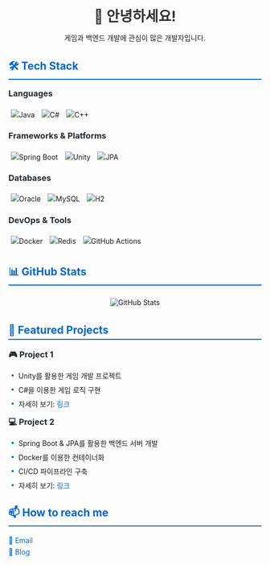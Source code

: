 <div align="center">
  <h1>👋 안녕하세요!</h1>
  <p>게임과 백엔드 개발에 관심이 많은 개발자입니다.</p>
</div>

<h2>🛠 Tech Stack</h2>

<h3>Languages</h3>
<p>
  <img src="https://img.shields.io/badge/Java-ED8B00?style=for-the-badge&logo=openjdk&logoColor=white" alt="Java"/>
  <img src="https://img.shields.io/badge/C%23-239120?style=for-the-badge&logo=c-sharp&logoColor=white" alt="C#"/>
  <img src="https://img.shields.io/badge/C%2B%2B-00599C?style=for-the-badge&logo=c%2B%2B&logoColor=white" alt="C++"/>
</p>

<h3>Frameworks & Platforms</h3>
<p>
  <img src="https://img.shields.io/badge/Spring_Boot-F2F4F9?style=for-the-badge&logo=spring-boot" alt="Spring Boot"/>
  <img src="https://img.shields.io/badge/Unity-100000?style=for-the-badge&logo=unity&logoColor=white" alt="Unity"/>
  <img src="https://img.shields.io/badge/JPA-6DB33F?style=for-the-badge&logoColor=white" alt="JPA"/>
</p>

<h3>Databases</h3>
<p>
  <img src="https://img.shields.io/badge/Oracle-F80000?style=for-the-badge&logo=oracle&logoColor=white" alt="Oracle"/>
  <img src="https://img.shields.io/badge/MySQL-005C84?style=for-the-badge&logo=mysql&logoColor=white" alt="MySQL"/>
  <img src="https://img.shields.io/badge/H2-00457C?style=for-the-badge&logoColor=white" alt="H2"/>
</p>

<h3>DevOps & Tools</h3>
<p>
  <img src="https://img.shields.io/badge/Docker-2CA5E0?style=for-the-badge&logo=docker&logoColor=white" alt="Docker"/>
  <img src="https://img.shields.io/badge/Redis-DC382D?style=for-the-badge&logo=redis&logoColor=white" alt="Redis"/>
  <img src="https://img.shields.io/badge/GitHub_Actions-2088FF?style=for-the-badge&logo=github-actions&logoColor=white" alt="GitHub Actions"/>
</p>

<h2>📊 GitHub Stats</h2>

<div align="center">
  <img src="https://github-readme-stats.vercel.app/api?username=MarkZiRo&show_icons=true&theme=radical" alt="GitHub Stats"/>
</div>

<h2>🌟 Featured Projects</h2>

<h3>🎮 Project 1</h3>
<ul>
  <li>Unity를 활용한 게임 개발 프로젝트</li>
  <li>C#을 이용한 게임 로직 구현</li>
  <li>자세히 보기: <a href="#">링크</a></li>
</ul>

<h3>💻 Project 2</h3>
<ul>
  <li>Spring Boot & JPA를 활용한 백엔드 서버 개발</li>
  <li>Docker를 이용한 컨테이너화</li>
  <li>CI/CD 파이프라인 구축</li>
  <li>자세히 보기: <a href="#">링크</a></li>
</ul>

<h2>📫 How to reach me</h2>
<p>
  <a href="mailto:your.email@example.com">📧 Email</a><br>
  <a href="#">📝 Blog</a>
</p>

<style>
  div {
    margin: 20px 0;
  }
  
  h1 {
    color: #333;
    margin-bottom: 10px;
  }
  
  h2 {
    color: #0366d6;
    border-bottom: 2px solid #0366d6;
    padding-bottom: 5px;
  }
  
  h3 {
    color: #24292e;
    margin-top: 15px;
  }
  
  p {
    line-height: 1.6;
  }
  
  ul {
    list-style-type: none;
    padding-left: 20px;
  }
  
  li {
    margin: 8px 0;
    position: relative;
  }
  
  li:before {
    content: "•";
    color: #0366d6;
    font-weight: bold;
    position: absolute;
    left: -15px;
  }
  
  img {
    margin: 5px;
  }
  
  a {
    color: #0366d6;
    text-decoration: none;
  }
  
  a:hover {
    text-decoration: underline;
  }
</style>
